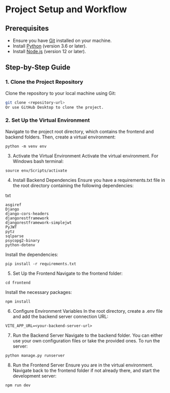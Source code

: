 # Project Setup and Workflow

## Prerequisites
- Ensure you have [Git](https://git-scm.com/) installed on your machine.
- Install [Python](https://www.python.org/) (version 3.6 or later).
- Install [Node.js](https://nodejs.org/) (version 12 or later).

## Step-by-Step Guide

### 1. Clone the Project Repository
Clone the repository to your local machine using Git:
```bash
git clone <repository-url>
Or use GitHub Desktop to clone the project.
```
### 2. Set Up the Virtual Environment
Navigate to the project root directory, which contains the frontend and backend folders. Then, create a virtual environment:

```
python -m venv env
```
3. Activate the Virtual Environment
Activate the virtual environment. For Windows bash terminal:

```
source env/Scripts/activate
```
4. Install Backend Dependencies
Ensure you have a requirements.txt file in the root directory containing the following dependencies:

txt
```
asgiref
Django
django-cors-headers
djangorestframework
djangorestframework-simplejwt
PyJWT
pytz
sqlparse
psycopg2-binary
python-dotenv
```
Install the dependencies:

```
pip install -r requirements.txt
```
5. Set Up the Frontend
Navigate to the frontend folder:

```
cd frontend
```
Install the necessary packages:

```
npm install
```
6. Configure Environment Variables
In the root directory, create a .env file and add the backend server connection URL:

```
VITE_APP_URL=<your-backend-server-url>
```
7. Run the Backend Server
Navigate to the backend folder. You can either use your own configuration files or take the provided ones. To run the server:

```
python manage.py runserver
```
8. Run the Frontend Server
Ensure you are in the virtual environment. Navigate back to the frontend folder if not already there, and start the development server:

```
npm run dev
```
